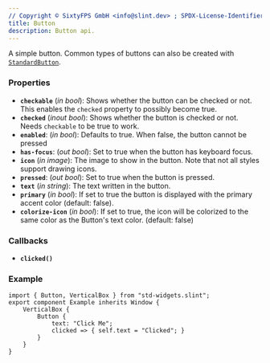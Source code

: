 ```yaml
---
// Copyright © SixtyFPS GmbH <info@slint.dev> ; SPDX-License-Identifier: MIT
title: Button
description: Button api.
---
```


A simple button. Common types of buttons can also be created with [`StandardButton`](standardbutton).
### Properties

-   **`checkable`** (_in_ _bool_): Shows whether the button can be checked or not. This enables the `checked` property to possibly become true.
-   **`checked`** (_inout_ _bool_): Shows whether the button is checked or not. Needs `checkable` to be true to work.
-   **`enabled`**: (_in_ _bool_): Defaults to true. When false, the button cannot be pressed
-   **`has-focus`**: (_out_ _bool_): Set to true when the button has keyboard focus.
-   **`icon`** (_in_ _image_): The image to show in the button. Note that not all styles support drawing icons.
-   **`pressed`**: (_out_ _bool_): Set to true when the button is pressed.
-   **`text`** (_in_ _string_): The text written in the button.
-   **`primary`** (_in_ _bool_): If set to true the button is displayed with the primary accent color (default: false).
-  **`colorize-icon`** (_in_ _bool_): If set to true, the icon will be colorized to the same color as the Button's text color. (default: false)

### Callbacks

-   **`clicked()`**

### Example

```slint
import { Button, VerticalBox } from "std-widgets.slint";
export component Example inherits Window {
    VerticalBox {
        Button {
            text: "Click Me";
            clicked => { self.text = "Clicked"; }
        }
    }
}
```

